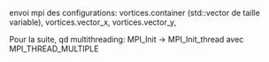 envoi mpi des configurations:
vortices.container (std::vector<double> de taille variable), vortices.vector_x, vortices.vector_y,

Pour la suite, qd multithreading:
MPI_Init -> MPI_Init_thread avec MPI_THREAD_MULTIPLE
